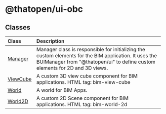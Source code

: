 # @thatopen/ui-obc

## Classes

| Class | Description |
| :------ | :------ |
| [Manager](classes/Manager.md) | Manager class is responsible for initializing the custom elements for the BIM application. It uses the BUIManager from "@thatopen/ui" to define custom elements for 2D and 3D views. |
| [ViewCube](classes/ViewCube.md) | A custom 3D view cube component for BIM applications. HTML tag: bim-view-cube |
| [World](classes/World.md) | A world for BIM Apps. |
| [World2D](classes/World2D.md) | A custom 2D Scene component for BIM applications. HTML tag: bim-world-2d |

